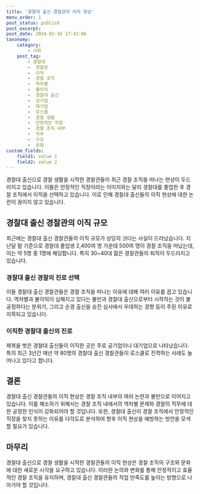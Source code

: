 ```yaml
---
title: '경찰대 출신 경찰관의 이직 현상'
menu_order: 1
post_status: publish
post_excerpt: 
post_date: 2024-02-16 17:42:06
taxonomy:
    category:
        - 사회
    post_tag:
        - 경찰대
        -  경찰관
        -  이직
        -  경찰 조직
        -  역차별
        -  불이익
        -  경찰대 출신
        -  공기업
        -  대기업
        -  로스쿨
        -  경찰 생활
        -  안정적인 직장
        -  경찰 조직 내부
        -  직무
        -  구조
        -  문화
custom_fields:
    field1: value 1
    field2: value 2
---
```


경찰대 출신으로 경찰 생활을 시작한 경찰관들이 최근 경찰 조직을 떠나는 현상이 두드러지고 있습니다. 이들은 안정적인 직장이라는 이미지와는 달리 경찰대를 졸업한 후 경찰 조직에서 이직을 선택하고 있습니다. 이로 인해 경찰대 출신들의 이직 현상에 대한 논란이 끊이지 않고 있습니다. 
## 경찰대 출신 경찰관의 이직 규모
최근에는 경찰대 출신 경찰관들의 이직 규모가 상당히 크다는 사실이 드러났습니다. 지난달 말 기준으로 경찰대 졸업생 2,400여 명 가운데 500여 명이 경찰 조직을 떠났는데, 이는 약 5명 중 1명에 해당합니다. 특히 30~40대 젊은 경찰관들의 퇴직이 두드러지고 있습니다.
### 경찰대 출신 경찰의 진로 선택
이들 경찰대 출신 경찰관들은 경찰 조직을 떠나는 이유에 대해 여러 이유를 꼽고 있습니다. 역차별과 불이익이 심해지고 있다는 불만과 경찰대 출신으로부터 시작하는 것이 불공정하다는 분위기, 그리고 순경 출신을 승진 심사에서 우대하는 경향 등이 주된 이유로 지목되고 있습니다.
### 이직한 경찰대 출신의 진로
제복을 벗은 경찰대 출신들이 이직한 곳은 주로 공기업이나 대기업으로 나타났습니다. 특히 최근 3년간 매년 약 80명의 경찰대 출신 경찰관들이 로스쿨로 진학하는 사례도 늘어나고 있다고 합니다.
## 결론
경찰대 출신 경찰관들의 이직 현상은 경찰 조직 내부의 여러 논란과 불만으로 이어지고 있습니다. 이를 해소하기 위해서는 경찰 조직 내에서의 역차별 문제와 경찰의 직무에 대한 공정한 인식이 강화되어야 할 것입니다. 또한, 경찰대 출신이 경찰 조직에서 안정적인 직장을 찾지 못하는 이유를 다각도로 분석하여 향후 이직 현상을 예방하는 방안을 모색할 필요가 있습니다.
## 마무리
경찰대 출신으로 경찰 생활을 시작한 경찰관들의 이직 현상은 경찰 조직의 구조와 문화에 대한 새로운 시각을 요구하고 있습니다. 이러한 논의와 변화를 통해 안정적이고 효율적인 경찰 조직을 유지하며, 경찰대 출신 경찰관들의 직업 만족도를 높이는 방향으로 나아가야 할 것입니다.
